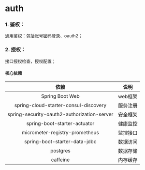 # auth

### 1. 鉴权：

通用鉴权：包括账号密码登录、oauth2；

### 2. 授权：

接口授权检查，授权配置；

#### 核心依赖

|                     依赖                      |  说明   |
|:-------------------------------------------:|:-----:|
|               Spring Boot Web               | web框架 |
|    spring-cloud-starter-consul-discovery    | 服务注册  |
| spring-security-oauth2-authorization-server | 安全框架  |
|        spring-boot-starter-actuator         | 健康监控  |
|       micrometer-registry-prometheus        | 监控接口  |
|        spring-boot-starter-data-jdbc        | 数据访问  |
|                  postgres                   | 数据存储  |
|                  caffeine                   | 内存缓存  |